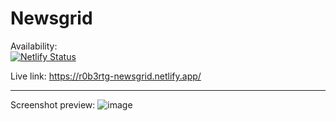 # Newsgrid

Availability:
<br/>
[![Netlify Status](https://api.netlify.com/api/v1/badges/dc4916fd-01e3-4bfc-a368-69d205930b5b/deploy-status)](https://app.netlify.com/sites/r0b3rtg-newsgrid/deploys)

Live link: <https://r0b3rtg-newsgrid.netlify.app/>

<hr/>

Screenshot preview:
![image](https://user-images.githubusercontent.com/54260004/152679279-557609fd-90f6-452f-8499-9bb6cc13d5b5.png)
